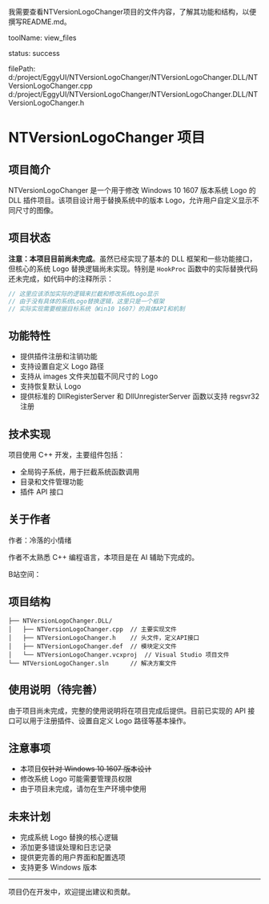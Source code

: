 


          
我需要查看NTVersionLogoChanger项目的文件内容，了解其功能和结构，以便撰写README.md。
        
            
toolName: view_files
            
status: success
          
            
filePath: d:/project/EggyUI/NTVersionLogoChanger/NTVersionLogoChanger.DLL/NTVersionLogoChanger.cpp
d:/project/EggyUI/NTVersionLogoChanger/NTVersionLogoChanger.DLL/NTVersionLogoChanger.h
          
# NTVersionLogoChanger 项目

## 项目简介
NTVersionLogoChanger 是一个用于修改 Windows 10 1607 版本系统 Logo 的 DLL 插件项目。该项目设计用于替换系统中的版本 Logo，允许用户自定义显示不同尺寸的图像。

## 项目状态
**注意：本项目目前尚未完成**。虽然已经实现了基本的 DLL 框架和一些功能接口，但核心的系统 Logo 替换逻辑尚未实现。特别是 `HookProc` 函数中的实际替换代码还未完成，如代码中的注释所示：
```cpp
// 这里应该添加实际的逻辑来拦截和修改系统Logo显示
// 由于没有具体的系统Logo替换逻辑，这里只是一个框架
// 实际实现需要根据目标系统（Win10 1607）的具体API和机制
```

## 功能特性
- 提供插件注册和注销功能
- 支持设置自定义 Logo 路径
- 支持从 images 文件夹加载不同尺寸的 Logo
- 支持恢复默认 Logo
- 提供标准的 DllRegisterServer 和 DllUnregisterServer 函数以支持 regsvr32 注册

## 技术实现
项目使用 C++ 开发，主要组件包括：
- 全局钩子系统，用于拦截系统函数调用
- 目录和文件管理功能
- 插件 API 接口

## 关于作者
作者：冷落的小情绪

作者不太熟悉 C++ 编程语言，本项目是在 AI 辅助下完成的。

B站空间：<mcurl name="蛋仔派对远航蛋的个人空间" url="https://space.bilibili.com/1591761987"></mcurl>

## 项目结构
```
├── NTVersionLogoChanger.DLL/
│   ├── NTVersionLogoChanger.cpp  // 主要实现文件
│   ├── NTVersionLogoChanger.h    // 头文件，定义API接口
│   ├── NTVersionLogoChanger.def  // 模块定义文件
│   └── NTVersionLogoChanger.vcxproj  // Visual Studio 项目文件
└── NTVersionLogoChanger.sln      // 解决方案文件
```

## 使用说明（待完善）
由于项目尚未完成，完整的使用说明将在项目完成后提供。目前已实现的 API 接口可以用于注册插件、设置自定义 Logo 路径等基本操作。

## 注意事项
- 本项目~~仅针对 Windows 10 1607 版本设计~~
- 修改系统 Logo 可能需要管理员权限
- 由于项目未完成，请勿在生产环境中使用

## 未来计划
- 完成系统 Logo 替换的核心逻辑
- 添加更多错误处理和日志记录
- 提供更完善的用户界面和配置选项
- 支持更多 Windows 版本

---

项目仍在开发中，欢迎提出建议和贡献。
